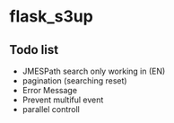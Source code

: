 # flask_s3up

## Todo list
- JMESPath search only working in (EN)
- pagination (searching reset)
- Error Message
- Prevent multiful event
- parallel controll
